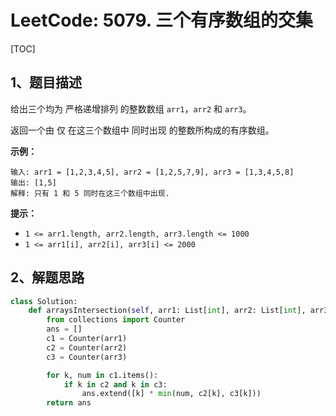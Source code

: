 # LeetCode: 5079. 三个有序数组的交集

[TOC]

## 1、题目描述

给出三个均为 严格递增排列 的整数数组 `arr1`，`arr2` 和 `arr3`。

返回一个由 仅 在这三个数组中 同时出现 的整数所构成的有序数组。

 

**示例：**

```
输入: arr1 = [1,2,3,4,5], arr2 = [1,2,5,7,9], arr3 = [1,3,4,5,8]
输出: [1,5]
解释: 只有 1 和 5 同时在这三个数组中出现.
```

**提示：**

-   `1 <= arr1.length, arr2.length, arr3.length <= 1000`
-   `1 <= arr1[i], arr2[i], arr3[i] <= 2000`



## 2、解题思路



```python
class Solution:
    def arraysIntersection(self, arr1: List[int], arr2: List[int], arr3: List[int]) -> List[int]:
        from collections import Counter
        ans = []
        c1 = Counter(arr1)
        c2 = Counter(arr2)
        c3 = Counter(arr3)

        for k, num in c1.items():
            if k in c2 and k in c3:
                ans.extend([k] * min(num, c2[k], c3[k]))
        return ans
```

